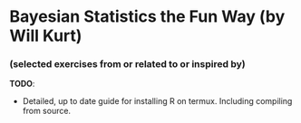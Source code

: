 # Bayesian Statistics the Fun Way (by Will Kurt)
### (selected exercises from or related to or inspired by)

**TODO**: 

* Detailed, up to date guide for installing R on termux. Including compiling from source. 

